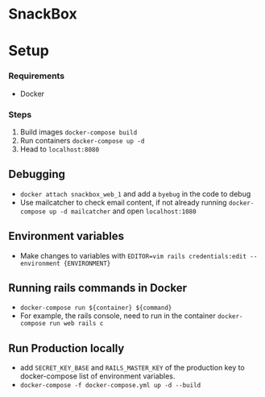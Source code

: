 # SnackBox

# Setup

### Requirements

- Docker

### Steps

1. Build images `docker-compose build`
2. Run containers `docker-compose up -d`
3. Head to `localhost:8080`

## Debugging

- `docker attach snackbox_web_1` and add a `byebug` in the code to debug
- Use mailcatcher to check email content, if not already running `docker-compose up -d mailcatcher` and open `localhost:1080`

## Environment variables

- Make changes to variables with `EDITOR=vim rails credentials:edit --environment {ENVIRONMENT}`

## Running rails commands in Docker

- `docker-compose run ${container} ${command}`
- For example, the rails console, need to run in the container `docker-compose run web rails c`

## Run Production locally

- add `SECRET_KEY_BASE` and `RAILS_MASTER_KEY` of the production key to docker-compose list of environment variables.
- `docker-compose -f docker-compose.yml up -d --build`
